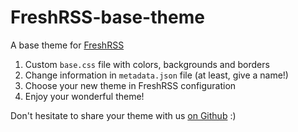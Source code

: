 FreshRSS-base-theme
===================

A base theme for [FreshRSS](http://freshrss.org)

1. Custom ```base.css``` file with colors, backgrounds and borders
2. Change information in ```metadata.json``` file (at least, give a name!)
3. Choose your new theme in FreshRSS configuration
4. Enjoy your wonderful theme!

Don't hesitate to share your theme with us [on Github](https://github.com/marienfressinaud/FreshRSS/issues) :)

